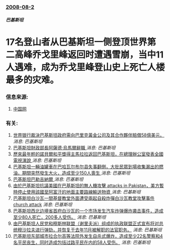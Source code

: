 ### [2008-08-2](/news/2008/08/2/index.md)

##### 巴基斯坦
#  17名登山者从巴基斯坦一侧登顶世界第二高峰乔戈里峰返回时遭遇雪崩，当中11人遇难，成为乔戈里峰登山史上死亡人楼最多的灾难。




### 信息来源:

1. [中国网](http://www.china.com.cn/news/txt/2008-08/04/content_16125385.htm)

### 有关:

1. [世界银行裁決巴基斯坦政府需向巴里克黃金公司及其合作夥伴賠償58億美元。 ](/zh/news/2019/07/15/世界银行裁決巴基斯坦政府需向巴里克黃金公司及其合作夥伴賠償58億美元.md) _消息: 巴基斯坦_
2. [巴基斯坦財政部長阿薩德·烏馬爾辭職 ](/zh/news/2019/04/18/巴基斯坦財政部長阿薩德-烏馬爾辭職.md) _消息: 巴基斯坦_
3. [ 歷來最年輕的諾貝爾和平獎得主馬拉拉返回巴基斯坦，在總理辦公室發表全國電視演說 ](/zh/news/2018/03/29/歷來最年輕的諾貝爾和平獎得主馬拉拉返回巴基斯坦-在總理辦公室發表全國電視演說.md) _消息: 巴基斯坦_
4. [巴基斯坦一輛油罐車在巴哈瓦尔布尔县失事翻側，大批民眾到場收集漏出的燃油，期間突然發生大火，造成至少150人喪生 ](/zh/news/2017/06/25/巴基斯坦一輛油罐車在巴哈瓦尔布尔县失事翻側-大批民眾到場收集漏出的燃油-期間突然發生大火-造成至少150人喪生.md) _消息: 巴基斯坦_
5. [巴基斯坦巴勒吉納爾 ](/zh/news/2017/01/21/巴基斯坦巴勒吉納爾.md) _消息: 巴基斯坦_
6. [ 由於巴基斯坦抗議美國在巴基斯坦的無人機攻擊 attacks in Pakistan，美方暫時停止使用該國至阿富汗的地面主要路線輸送物資 ](/zh/news/2013/12/4/由於巴基斯坦抗議美國在巴基斯坦的無人機攻擊-attacks-in-Pakistan-美方暫時停止使用該國至阿富汗的地面.md) _消息: 巴基斯坦_
7. [ 巴基斯坦白沙瓦一間基督教堂外面遭受兩起自殺炸彈白沙瓦教堂攻擊事件 church attack](/zh/news/2013/09/22/巴基斯坦白沙瓦一間基督教堂外面遭受兩起自殺炸彈白沙瓦教堂攻擊事件-church-attack.md) _消息: 巴基斯坦_
8. [ 巴基斯坦西北边境省首府白沙瓦的一个市场发生汽车炸弹爆炸袭击事件，造成至少80人死亡，200多人受伤。](/zh/news/2009/10/28/巴基斯坦西北边境省首府白沙瓦的一个市场发生汽车炸弹爆炸袭击事件-造成至少80人死亡-200多人受伤.md) _消息: 巴基斯坦_
9. [ 由巴基斯坦人民党和穆斯林联盟（谢里夫派）组成的执政联盟正式宣布将对总统穆沙拉夫进行弹劾，并恢复于去年11月被解职的法官职务。](/zh/news/2008/08/7/由巴基斯坦人民党和穆斯林联盟-谢里夫派-组成的执政联盟正式宣布将对总统穆沙拉夫进行弹劾-并恢复于去年11月被解职的法官.md) _消息: 巴基斯坦_
10. [巴基斯坦东部城市拉合尔高等法院外发生自杀式爆炸，造成至少22名警察和4名平民丧生，同时造成包括过路平民在内的58人受伤。](/zh/news/2008/01/10/巴基斯坦东部城市拉合尔高等法院外发生自杀式爆炸-造成至少22名警察和4名平民丧生-同时造成包括过路平民在内的58人受伤.md) _消息: 巴基斯坦_

